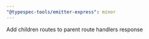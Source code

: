 ```yaml
---
"@typespec-tools/emitter-express": minor
---
```


Add children routes to parent route handlers response
